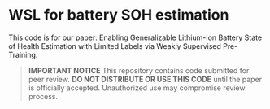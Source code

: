 # WSL for battery SOH estimation
This code is for our paper: Enabling Generalizable Lithium-Ion Battery State of Health Estimation with Limited Labels via Weakly Supervised Pre-Training.
> **IMPORTANT NOTICE**
> This repository contains code submitted for peer review.
> **DO NOT DISTRIBUTE OR USE THIS CODE** until the paper is officially accepted.
> Unauthorized use may compromise review process.
